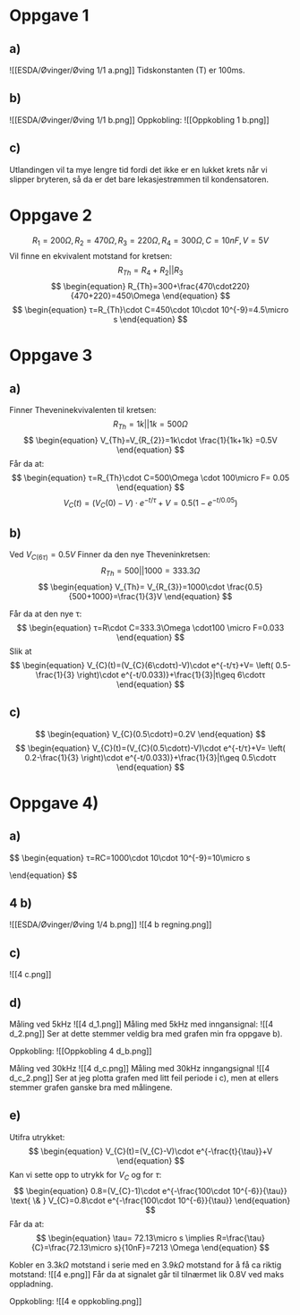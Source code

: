 # Oppgave 1
## a) 
![[ESDA/Øvinger/Øving 1/1 a.png]]
Tidskonstanten (T) er 100ms.

## b)
![[ESDA/Øvinger/Øving 1/1 b.png]]
Oppkobling:
![[Oppkobling 1 b.png]]
## c)
Utlandingen vil ta mye lengre tid fordi det ikke er en lukket krets når vi slipper bryteren, så da er det bare lekasjestrømmen til kondensatoren.

# Oppgave 2

$$ 
 \begin{equation} 
 R_{1}=200\Omega, R_{2}=470\Omega,R_{3}=220\Omega,R_{4}=300\Omega,C=10nF,V=5V
 \end{equation} 
 $$
 Vil finne en ekvivalent motstand for kretsen:
 $$ 
 \begin{equation} 
 R_{Th}=R_{4}+R_{2}||R_{3}
 \end{equation} 
 $$
 $$ 
 \begin{equation} 
 R_{Th}=300+\frac{470\cdot220}{470+220}=450\Omega 
 \end{equation} 
 $$
 $$ 
 \begin{equation} 
   τ=R_{Th}\cdot C=450\cdot 10\cdot 10^{-9}=4.5\micro s
 \end{equation} 
 $$
# Oppgave 3

## a)
Finner Theveninekvivalenten til kretsen:
$$ 
 \begin{equation} 
  R_{Th}=1k||1k=500\Omega
 \end{equation} 
 $$
 $$ 
 \begin{equation} 
 V_{Th}=V_{R_{2}}=1k\cdot \frac{1}{1k+1k} =0.5V
 \end{equation} 
 $$
 Får da at:
$$ 
 \begin{equation} 
 τ=R_{Th}\cdot C=500\Omega \cdot 100\micro F= 0.05
 \end{equation} 
 $$
$$ 
 \begin{equation} 
 V_{C} (t)=(V_{C}(0)-V)\cdot e^{-t/τ}+V=0.5(1-e^{-t/0.05})
 \end{equation} 
 $$
## b) 
Ved  $V_{C(6τ)}=0.5V$
Finner da den nye Theveninkretsen:
$$ 
 \begin{equation} 
 R_{Th}=500||1000 =333.3\Omega
 \end{equation} 
 $$
 $$ 
 \begin{equation} 
 V_{Th}= V_{R_{3}}=1000\cdot \frac{0.5}{500+1000}=\frac{1}{3}V
 \end{equation} 
 $$
 
Får da at den nye τ:
$$ 
 \begin{equation} 
 τ=R\cdot C=333.3\Omega \cdot100 \micro F=0.033
 \end{equation} 
 $$
 Slik at 
 $$ 
 \begin{equation} 
 V_{C}(t)=(V_{C}(6\cdotτ)-V)\cdot e^{-t/τ}+V= \left( 0.5-\frac{1}{3} \right)\cdot e^{-t/0.033)}+\frac{1}{3}|t\geq 6\cdotτ
 \end{equation} 
 $$
## c)

 $$ 
 \begin{equation} 
 V_{C}(0.5\cdotτ)=0.2V 
 \end{equation} 
 $$
 $$ 
 \begin{equation} 
 V_{C}(t)=(V_{C}(0.5\cdotτ)-V)\cdot e^{-t/τ}+V= \left( 0.2-\frac{1}{3} \right)\cdot e^{-t/0.033)}+\frac{1}{3}|t\geq 0.5\cdotτ
 \end{equation} 
 $$
# Oppgave 4)
## a) 
$$ 
 \begin{equation} 
  τ=RC=1000\cdot 10\cdot 10^{-9}=10\micro s
  
 \end{equation} 
 $$
## 4 b) 
![[ESDA/Øvinger/Øving 1/4 b.png]]
![[4 b regning.png]]
## c)

![[4 c.png]]

## d) 

Måling ved 5kHz
![[4 d_1.png]]
Måling med 5kHz med inngansignal:
![[4 d_2.png]]
Ser at dette stemmer veldig bra med grafen min fra oppgave b).

Oppkobling:
![[Oppkobling 4 d_b.png]]

Måling ved 30kHz
![[4 d_c.png]]
Måling med 30kHz inngangsignal
![[4 d_c_2.png]]
Ser at jeg plotta grafen med litt feil periode i c), men at ellers stemmer grafen ganske bra med målingene.

## e) 

Utifra utrykket:
$$ 
 \begin{equation} 
 V_{C}(t)=(V_{C}-V)\cdot e^{-\frac{t}{\tau}}+V
 \end{equation} 
 $$
 Kan vi sette opp to utrykk for $V_{C}$ og for $\tau$:
 $$ 
 \begin{equation} 
 0.8=(V_{C}-1)\cdot e^{-\frac{100\cdot 10^{-6}}{\tau}} \text{ \& } V_{C}=0.8\cdot e^{-\frac{100\cdot 10^{-6}}{\tau}} 
 \end{equation} 
 $$
 Får da at: 
 $$ 
 \begin{equation} 
 \tau= 72.13\micro s \implies R=\frac{\tau}{C}=\frac{72.13\micro s}{10nF}=7213 \Omega
 \end{equation} 
 $$
 
  Kobler en $3.3k\Omega$ motstand i serie med en $3.9k\Omega$ motstand for å få ca riktig motstand:
![[4 e.png]]
Får da at signalet går til tilnærmet lik 0.8V ved maks oppladning.

Oppkobling:
![[4 e oppkobling.png]]
